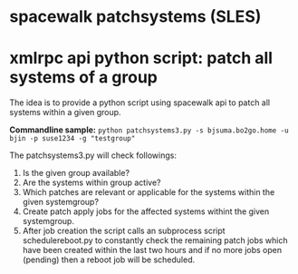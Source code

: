 # spacewalk patchsystems (SLES)
# xmlrpc api python script: patch all systems of a group

The idea is to provide a python script using spacewalk api to patch all systems within a given group.

__Commandline sample:__
`python patchsystems3.py -s bjsuma.bo2go.home -u bjin -p suse1234 -g "testgroup"`

The patchsystems3.py will check followings:
1. Is the given group available?
2. Are the systems within group active?
3. Which patches are relevant or applicable for the systems within the given systemgroup?
4. Create patch apply jobs for the affected systems withint the given systemgroup.
5. After job creation the script calls an subprocess script schedulereboot.py to constantly check the remaining patch jobs which have been created within the last two hours and if no more jobs open (pending) then a reboot job will be scheduled.

